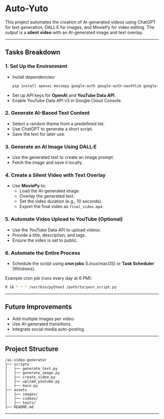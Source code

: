 # Auto-Yuto

This project automates the creation of AI-generated videos using ChatGPT for text generation, DALL·E for images, and MoviePy for video editing. The output is a **silent video** with an AI-generated image and text overlay.

---

## **Tasks Breakdown**

### **1. Set Up the Environment**

- Install dependencies:
  ```bash
  pip install openai moviepy google-auth google-auth-oauthlib google-auth-httplib2 googleapiclient
  ```
- Set up API keys for **OpenAI** and **YouTube Data API**.
- Enable YouTube Data API v3 in Google Cloud Console.

### **2. Generate AI-Based Text Content**

- Select a random theme from a predefined list.
- Use ChatGPT to generate a short script.
- Save the text for later use.

### **3. Generate an AI Image Using DALL·E**

- Use the generated text to create an image prompt.
- Fetch the image and save it locally.

### **4. Create a Silent Video with Text Overlay**

- Use **MoviePy** to:
  - Load the AI-generated image.
  - Overlay the generated text.
  - Set the video duration (e.g., 10 seconds).
  - Export the final video as `final_video.mp4`.

### **5. Automate Video Upload to YouTube (Optional)**

- Use the YouTube Data API to upload videos.
- Provide a title, description, and tags.
- Ensure the video is set to public.

### **6. Automate the Entire Process**

- Schedule the script using **cron jobs** (Linux/macOS) or **Task Scheduler** (Windows).

Example cron job (runs every day at 6 PM):

```bash
0 18 * * * /usr/bin/python3 /path/to/your_script.py
```

---

## **Future Improvements**

- Add multiple images per video.
- Use AI-generated transitions.
- Integrate social media auto-posting.

---

## **Project Structure**

```
/ai-video-generator
├── scripts
│   ├── generate_text.py
│   ├── generate_image.py
│   ├── create_video.py
│   ├── upload_youtube.py
│   ├── main.py
├── assets
│   ├── images/
│   ├── videos/
│   ├── texts/
├── README.md
```

---



